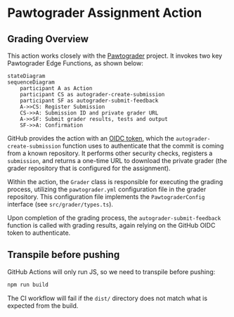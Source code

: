 # Pawtograder Assignment Action

## Grading Overview

This action works closely with the
[Pawtograder](https://github.com/pawtograder/pawtograder) project. It invokes
two key Pawtograder Edge Functions, as shown below:

```mermaid
stateDiagram
sequenceDiagram
    participant A as Action
    participant CS as autograder-create-submission
    participant SF as autograder-submit-feedback
    A->>CS: Register Submission
    CS->>A: Submission ID and private grader URL
    A->>SF: Submit grader results, tests and output
    SF->>A: Confirmation
```

GitHub provides the action with an
[OIDC token](https://docs.github.com/en/actions/deployment/security-hardening-your-deployments/about-security-hardening-with-openid-connect),
which the `autograder-create-submission` function uses to authenticate that the
commit is coming from a known repository. It performs other security checks,
registers a `submission`, and returns a one-time URL to download the private
grader (the grader repository that is configured for the assignment).

Within the action, the `Grader` class is responsible for executing the grading
process, utilizing the `pawtograder.yml` configuration file in the grader
repository. This configuration file implements the `PawtograderConfig` interface
(see `src/grader/types.ts`).

Upon completion of the grading process, the `autograder-submit-feedback`
function is called with grading results, again relying on the GitHub OIDC token
to authenticate.

## Transpile before pushing

GitHub Actions will only run JS, so we need to transpile before pushing:

```bash
npm run build
```

The CI workflow will fail if the `dist/` directory does not match what is
expected from the build.
